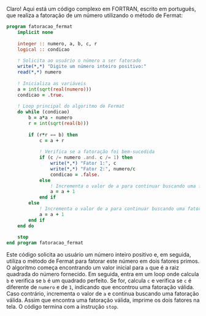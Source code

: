 Claro! Aqui está um código complexo em FORTRAN, escrito em português, que realiza a fatoração de um número utilizando o método de Fermat:

```fortran
program fatoracao_fermat
    implicit none
    
    integer :: numero, a, b, c, r
    logical :: condicao
    
    ! Solicita ao usuário o número a ser fatorado
    write(*,*) "Digite um número inteiro positivo:"
    read(*,*) numero
    
    ! Inicializa as variáveis
    a = int(sqrt(real(numero)))
    condicao = .true.
    
    ! Loop principal do algoritmo de Fermat
    do while (condicao)
        b = a*a - numero
        r = int(sqrt(real(b)))
        
        if (r*r == b) then
            c = a + r
            
            ! Verifica se a fatoração foi bem-sucedida
            if (c /= numero .and. c /= 1) then
                write(*,*) "Fator 1:", c
                write(*,*) "Fator 2:", numero/c
                condicao = .false.
            else
                ! Incrementa o valor de a para continuar buscando uma fatoração válida
                a = a + 1
            end if
        else
            ! Incrementa o valor de a para continuar buscando uma fatoração válida
            a = a + 1
        end if
    end do
    
    stop
end program fatoracao_fermat
```

Este código solicita ao usuário um número inteiro positivo e, em seguida, utiliza o método de Fermat para fatorar este número em dois fatores primos. O algoritmo começa encontrando um valor inicial para `a` que é a raiz quadrada do número fornecido. Em seguida, entra em um loop onde calcula `b` e verifica se `b` é um quadrado perfeito. Se for, calcula `c` e verifica se `c` é diferente de `numero` e de `1`, indicando que encontrou uma fatoração válida. Caso contrário, incrementa o valor de `a` e continua buscando uma fatoração válida. Assim que encontra uma fatoração válida, imprime os dois fatores na tela. O código termina com a instrução `stop`.